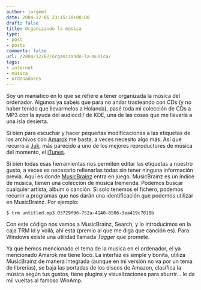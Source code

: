 ```yaml
---
author: jorgeml
date: 2004-12-06 23:15:10+00:00
draft: false
title: Organizando la música
type: 
- post
- posts
comments: false
url: /2004/12/07/organizando-la-musica/
tags:
- internet
- música
- ordenadores
---
```


Soy un maniatico en lo que se refiere a tener organizada la música del ordenador. Algunos ya sabeis que para no andar trasteando con CDs (y no haber tenido que llevarmelos a Holanda), pasé toda mi colección de CDs a MP3 con la ayuda del audiocd:/ de KDE, una de las cosas que me llevaría a una isla desierta.

Si bien para escuchar y hacer pequeñas modificaciones a las etiquetas de los archivos con [Amarok](http://amarok.kde.org) me basta, a veces necesito algo más. Así que recurro a [Juk](http://developer.kde.org/~wheeler/juk.html), más parecido a uno de los mejores reproductores de música del momento, el [iTunes](http://www.apple.com/es/itunes/).

Si bien todas esas herramientas nos permiten editar las etiquetas a nuestro gusto, a veces es necesario rellenarlas todas sin tener ninguna información previa. Aquí es donde [MusicBrainz](http://www.musicbrainz.org) entra en juego. MusicBrainz es un índice de música, tienen una colección de música tremenda. Podemos buscar cualquier artista, album o canción. Si solo tenemos el fichero, podemos recurrir a programas que nos darán una identificación que podemos utilizar en MusicBrainz. Por ejemplo:

`
$ trm untitled.mp3
03729f96-752a-4140-8506-3ea419c7818b
`

Con este código nos vamos a MusicBrainz, Search, y lo introducimos en la caja TRM Id y voilá, ahí está (premio al que me diga que canción es). Para Windows existe una utilidad llamada _Tagger_ que promete.

Ya que hemos mencionado el tema de la musica en el ordenador, el ya mencionado Amarok me tiene loco. La interfaz es simple y bonita, utiliza MusicBrainz de manera integrada (aunque en mi versión no va por un tema de librerias), se baja las portadas de los discos de Amazon, clasifica la música según tus gustos, tiene plugins y visualizaciones para aburrir... le da mil vueltas al famoso WinAmp.
